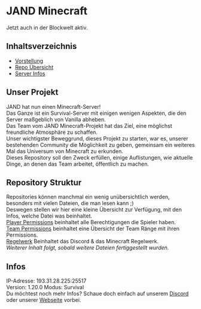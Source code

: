 # JAND Minecraft
Jetzt auch in der Blockwelt aktiv.

## Inhaltsverzeichnis

- [Vorstellung](#unser-projekt)
- [Repo Übersicht](#repository-struktur)
- [Server Infos](#infos)


## Unser Projekt

JAND hat nun einen Minecraft-Server!  
Das Ganze ist ein Survival-Server mit einigen wenigen Aspekten, die den Server maßgeblich von Vanilla abheben.  
Das Team vom JAND Minecraft-Projekt hat das Ziel, eine möglichst freundliche Atmosphäre zu schaffen.  
Unser wichtigster Beweggrund, dieses Projekt zu starten, war es, unserer bestehenden Community die Möglichkeit zu geben, gemeinsam ein weiteres Mal das Universum von Minecraft zu erkunden.  
Dieses Repository soll den Zweck erfüllen, einige Auflistungen, wie aktuelle Dinge, an denen das Team arbeitet, öffentlich zu machen.  

## Repository Struktur

Repositories können manchmal ein wenig unübersichtlich werden, besonders mit vielen Dateien, die man lesen kann ;)  
Deswegen stellen wir hier eine kleine Übersicht zur Verfügung, mit den Infos, welche Datei was beinhaltet.    
[Player Permissions](https://github.com/JANDdevelopement/Minecraft-Server/blob/main/Player-Permissions.md) beinhaltet alle Berechtigungen die Spieler haben.  
[Team Permissions](https://github.com/JANDdevelopement/Minecraft-Server/blob/main/Team-Permissions.md) beinhaltet eine Übersicht der Team Ränge mit ihren Permissions.  
[Regelwerk](https://github.com/JANDdevelopement/Minecraft-Server/blob/main/Regelwerk.md) Beinhaltet das Discord & das Minecraft Regelwerk.  
*Weiterer Inhalt folgt, sobald weitere Dateien fertiggestellt wurden.*  

## Infos

  IP-Adresse: 193.31.28.225:25517  
  Version: 1.20.0 
  Modus: Survival  
  Du möchtest noch mehr Infos? Schaue doch einfach auf unserem [Discord](https://discord.gg/EmScKUnaPe) oder unserer [Webseite](https://sites.google.com/view/jandmc/) vorbei.
